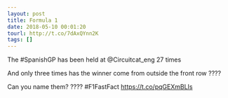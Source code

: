 ```yaml
---
layout: post
title: Formula 1
date: 2018-05-10 00:01:20
tourl: http://t.co/7dAxQYnn2K
tags: []
---
```

The #SpanishGP has been held at @Circuitcat_eng 27 times

And only three times has the winner come from outside the front row ????

Can you name them? ???? #F1FastFact https://t.co/pqGEXmBLIs
